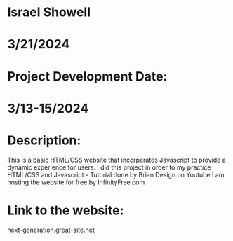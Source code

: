 # Israel Showell

# 3/21/2024
# Project Development Date:
# 3/13-15/2024
# Description: 
This is a basic HTML/CSS website that incorperates Javascript to provide a dynamic experience for users.
I did this project in order to my practice HTML/CSS and Javascript - Tutorial done by Brian Design on Youtube
I am hosting the website for free by InfinityFree.com

# Link to the website:
[next-generation.great-site.net
](http://next-generation.great-site.net/?i=1)
